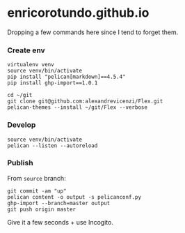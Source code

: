 # enricorotundo.github.io
Dropping a few commands here since I tend to forget them.

### Create env

```
virtualenv venv
source venv/bin/activate
pip install "pelican[markdown]==4.5.4"
pip install ghp-import==1.0.1

cd ~/git
git clone git@github.com:alexandrevicenzi/Flex.git
pelican-themes --install ~/git/Flex --verbose
```

### Develop
```
source venv/bin/activate
pelican --listen --autoreload
```



### Publish

From `source` branch:

```
git commit -am "up"
pelican content -o output -s pelicanconf.py
ghp-import --branch=master output
git push origin master
```

Give it a few seconds + use Incogito.